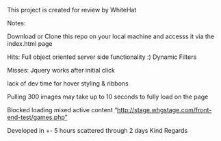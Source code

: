 
This project is created for review by WhiteHat

Notes:

Download or Clone this repo on your local machine and accesss it via the index.html page

Hits:
  Full object oriented server side functionality :)
  Dynamic Filters


Misses:
  Jquery works after initial click
  
  lack of dev time for hover styling & ribbons
  
  Pulling 300 images may take up to 10 seconds to fully load on the page

  Blocked loading mixed active content “http://stage.whgstage.com/front-end-test/games.php” 
  
  
Developed in +- 5 hours scattered through 2 days
Kind Regards
